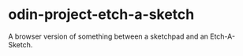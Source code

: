# odin-project-etch-a-sketch
A browser version of something between a sketchpad and an Etch-A-Sketch.
